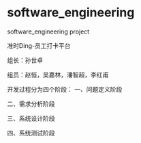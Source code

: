 # software_engineering
software_engineering project

准时Ding-员工打卡平台

组长：孙世卓

组员：赵恒，吴嘉林，潘智超，李红甫

开发过程分为四个阶段：
一、问题定义阶段

二、需求分析阶段

三、系统设计阶段

四、系统测试阶段
